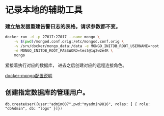 # 记录本地的辅助工具


### 建立触发器重建告警日志的表格。请求参数都不变。


```bash
docker run -d -p 27017:27017 --name mongo \
    -v $(pwd)/mongod.conf.orig:/etc/mongod.conf.orig \
    -v /srv/docker/mongo_data:/data -e MONGO_INITDB_ROOT_USERNAME=root \
    -e MONGO_INITDB_ROOT_PASSWORD=test@1q2w2e4R \
    mongo
```

紧接着执行对应的数据库， 进去之后创建对应的远程连接角色。

[docker-mongo配置说明](../../__dev/fluentd/readme.md)

## 创建指定数据库的管理用户。

```
db.createUser({user:"admin007",pwd:"myadmin@816", roles: [ { role: "dbAdmin", db: "logs" }]})
```